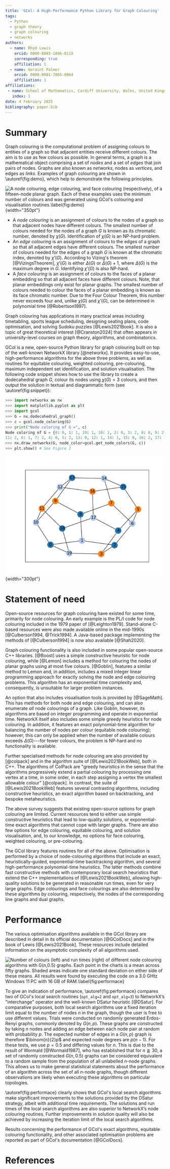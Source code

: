 ```yaml
---
title: 'GCol: A High-Performance Python Library for Graph Colouring'
tags:
  - Python
  - graph theory
  - graph colouring
  - networks
authors:
  - name: Rhyd Lewis
    orcid: 0000-0003-1046-811X
    corresponding: true
    affiliation: 1
  - name: Geraint Palmer
    orcid: 0000-0001-7865-6964
    affiliation: 1
affiliations:
 - name: School of Mathematics, Cardiff University, Wales, United Kingdom
   index: 1
date: 4 February 2025
bibliography: paper.bib
---
```


# Summary

Graph colouring is the computational problem of assigning colours to entities of
a graph so that adjacent entities receive different colours. The aim is to use
as few colours as possible. In general terms, a graph is a mathematical object
comprising a set of *nodes* and a set of *edges* that join pairs of nodes.
Graphs are also known as *networks*, nodes as *vertices*, and edges as *links*.
Examples of graph colouring are shown in \autoref{fig:demo}, which help to demonstrate the following principles.

![A node colouring, edge colouring, and face colouring (respectively), of a
fifteen-node planar graph. Each of these examples uses the minimum number of
colours and was generated using GCol's colouring and visualisation
routines.\label{fig:demo}](output_00_01_02_combined.png){width="350pt"}

- A *node colouring* is an assignment of colours to the nodes of a graph so that
  adjacent nodes have different colours. The smallest number of colours
  needed for the nodes of a graph $G$ is known as its chromatic number, denoted
  by $\chi(G)$. Identification of $\chi(G)$ is an NP-hard problem.
- An *edge colouring* is an assignment of colours to the edges of a graph so
  that all adjacent edges have different colours. The smallest number of colours
  needed for the edges of a graph $G$ is known at the chromatic index, denoted
  by $\chi'(G)$. According to Vizing's theorem [@VizingsTheorem], $\chi'(G)$ is
  either $\Delta(G)$ or $\Delta(G)+1$, where $\Delta(G)$ is the maximum degree
  in $G$. Identifying $\chi'(G)$ is also NP-hard. 
- A *face colouring* is an assignment of colours to the faces of a planar
  embedding so that all adjacent faces have different colours. Note, that planar
  embeddings only exist for planar graphs. The smallest number of colours needed
  to colour the faces of a planar embedding is known as its face chromatic
  number. Due to the Four Colour Theorem, this number never exceeds four and,
  unlike $\chi(G)$ and $\chi'(G)$, can be determined in polynomial time
  [@Robertson1997].

Graph colouring has applications in many practical areas including timetabling,
sports league scheduling, designing seating plans, code optimisation, and
solving Sudoku puzzles [@Lewis2021Book]. It is also a topic of great theoretical
interest [@Cranston2024] that often appears in university-level courses on graph
theory, algorithms, and combinatorics.
  
GCol is a new, open-source Python library for graph colouring built on top of
the well-known NetworkX library [@networkx]. It provides easy-to-use,
high-performance algorithms for the above three problems, as well as routines
for equitable colouring, weighted colouring, pre-colouring, maximum independent
set identification, and solution visualisation. The following code snippet shows
how to use the library to create a dodecahedral graph $G$, colour its nodes
using $\chi(G) = 3$ colours, and then output the solution in textual and
diagrammatic form (see \autoref{fig:snippet}):

```python
>>> import networkx as nx
>>> import matplotlib.pyplot as plt
>>> import gcol
>>> G = nx.dodecahedral_graph()
>>> c = gcol.node_coloring(G)
>>> print("Node coloring of G =", c)
Node coloring of G = {0: 0, 1: 1, 19: 1, 10: 1, 2: 0, 3: 2, 8: 0, 9: 2, 18: 0,
11: 2, 6: 1, 7: 2, 4: 0, 5: 2, 13: 0, 12: 1, 14: 1, 15: 0, 16: 2, 17: 1}
>>> nx.draw_networkx(G, node_color=gcol.get_node_colors(G, c))
>>> plt.show() # See Figure 2
```

![Output from the code snippet.\label{fig:snippet}](Figure_2.png){width="300pt"}


# Statement of need

Open-source resources for graph colouring have existed for some time, primarily
for node colouring. An early example is the PL/I code for node colouring
included in the 1979 paper of [@Leighton1979]. Stand-alone C-based
resources were also made available online in the mid-1990s
[@Culberson1994, @Trick1994]. A Java-based package implementing the methods of
[@Culberson1994] is now also available [@Shah2020].
  
Graph colouring functionality is also included in some popular open-source C++
libraries. [@Boost] uses a simple constructive heuristic
for node colouring, while [@Lemon] includes a method for
colouring the nodes of planar graphs using at most five colours.
[@Goblin], features a similar method to Lemon and, in addition,
includes a mixed integer linear programming approach for exactly solving the
node and edge colouring problems. This algorithm has an exponential time
complexity and, consequently, is unsuitable for larger problem instances. 
  
An option that also includes visualisation tools is provided by
[@SageMath]. This has methods for both node and edge colouring, and can also
enumerate *all* node colourings of a graph. Like Goblin, however, its algorithms
are based on integer programming and operate in exponential time. NetworkX
itself also includes some simple greedy heuristics for node colouring. In
addition, it features an exact polynomial-time algorithm for balancing the
number of nodes per colour (equitable node colouring); however, this can only be
applied when the number of available colours exceeds $\Delta(G)$---for fewer
colours, the problem is NP-hard and no functionality is available. 
  
Further specialised methods for node colouring are also provided by [@colpack]
and in the algorithm suite of [@Lewis2021BookWeb], both
in C++. The algorithms of ColPack are "greedy heuristics in the sense that the algorithms progressively extend a partial colouring by processing one vertex at
a time, in some order, in each step assigning a vertex the smallest allowable
colour" [@colpack]. In contrast, the suite of [@Lewis2021BookWeb]
features several contrasting algorithms, including constructive heuristics, an
exact algorithm based on backtracking, and bespoke metaheuristics. 
  
The above survey suggests that existing open-source options for graph colouring
are limited. Current resources tend to either use simple constructive heuristics
that lead to low-quality solutions, or exponential-time exact algorithms that
cannot cope with larger graphs. There are also few options for edge colouring,
equitable colouring, and solution visualisation, and, to our knowledge, no
options for face colouring, weighted colouring, or pre-colouring.
  
The GCol library features routines for all of the above. Optimisation is
performed by a choice of node-colouring algorithms that include an exact,
heuristically-guided, exponential-time backtracking algorithm, and several
high-performance polynomial-time heuristics. The latter methods combine fast
constructive methods with contemporary local search heuristics that extend the
C++ implementations of [@Lewis2021BookWeb], allowing high-quality
solutions to be generated in reasonable run times, even for very large graphs.
Edge colourings and face colourings are also determined by these algorithms by
colouring, respectively, the nodes of the corresponding line graphs and dual
graphs. 

# Performance

The various optimisation algorithms available in the GCol library are described
in detail in its official documentation [@GColDocs] and in the book of Lewis
[@Lewis2021Book]. These resources include detailed information on the asymptotic
complexity of all algorithms used.

![Number of colours (left) and run times (right) of different node colouring
algorithms with $G(n,0.5)$ graphs. Each point in the charts is a mean across
fifty graphs. Shaded areas indicate one standard deviation on either side of
these means. All results were found by executing the code on a 3.0 GHtz Windows
11 PC with 16 GB of RAM.\label{fig:performace}](output_30_31_combined)

To give an indication of performance, \autoref{fig:performace} compares two of
GCol's local search routines (`opt_alg=2` and `opt_alg=3`) to NetworkX’s
"interchange" operator and the well-known DSatur heuristic [@DSatur]. For
comparative purposes, both local search algorithms use a fixed iteration limit
equal to the number of nodes $n$ in the graph, though the user is free to use
different values. Trials were conducted on randomly generated Erdos-Renyi
graphs, commonly denoted by $G(n,p)$. These graphs are constructed by taking $n$
nodes and adding an edge between each node pair at random with probability $p$.
The expected number of edges in a $G(n,p)$ graph is therefore $\binom{n}{2}p$
and expected node degrees are $p(n-1)$. For these tests, we use $p=0.5$ and
differing values for $n$. This is due to the result of Wormald [@Wormald1987],
who has established that for $n\gtrapprox 30$, a set of randomly constructed
$G(n,0.5)$ graphs can be considered equivalent to a random sample from the
population of all unlabelled $n$-node graphs. This allows us to make general
statistical statements about the performance of an algorithm across the set of
all $n$-node graphs, though different observations are likely when executing
these algorithms on particular topologies.
  
\autoref{fig:performace} clearly shows that GCol's local search algorithms make
significant improvements to the solutions provided by the DSatur strategy,
albeit with additional time requirements. The solutions and run times of the
local search algorithms are also superior to NetworkX’s node colouring routines.
Further improvements in solution quality will also be achieved by increasing the
iteration limit of the local search algorithms. 
  
Results concerning the performance of GCol's exact algorithms, equitable
colouring functionality, and other associated optimisation problems are reported
as part of GCol's documentation [@GColDocs].

# References
